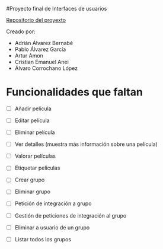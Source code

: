 #Proyecto final de Interfaces de usuarios

[Repositorio del proyexto](https://github.com/arturAmon/iu2122)

Creado por:

* Adrián Álvarez Bernabé
* Pablo Álvarez García
* Artur Amon
* Cristian Emanuel Anei
* Álvaro Corrochano López

# Funcionalidades que faltan
- [ ] Añadir película
- [ ] Editar película
- [ ] Eliminar película
- [ ] Ver detalles (muestra más información sobre una película)
- [ ] Valorar películas
- [ ] Etiquetar películas
- [ ] Crear grupo
- [ ] Eliminar grupo
- [ ] Petición de integración a grupo
- [ ] Gestión de peticiones de integración al grupo
- [ ] Eliminar a usuario de un grupo
- [ ] Listar todos los grupos


